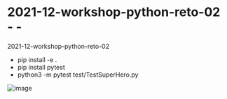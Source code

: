 # 2021-12-workshop-python-reto-02 - -
2021-12-workshop-python-reto-02
- pip install -e .
- pip install pytest
- python3 -m pytest test/TestSuperHero.py

![image](https://user-images.githubusercontent.com/16636086/144272202-b607b039-55ab-433e-902f-29ce08469110.png)
